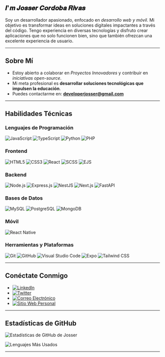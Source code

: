 
## 𝑰'𝒎 𝑱𝒐𝒔𝒔𝒆𝒓 𝑪𝒐𝒓𝒅𝒐𝒃𝒂 𝑹𝒊𝒗𝒂𝒔

Soy un desarrollador apasionado, enfocado en *desarrollo web y móvil*. Mi objetivo es transformar ideas en soluciones digitales impactantes a través del código. Tengo experiencia en diversas tecnologías y disfruto crear aplicaciones que no solo funcionen bien, sino que también ofrezcan una excelente experiencia de usuario.

---

## Sobre Mí

* Estoy abierto a colaborar en *Proyectos Innovadores* y contribuir en *iniciativas open-source*.
* Mi meta profesional es **desarrollar soluciones tecnológicas que impulsen la educación**.
* Puedes contactarme en: **[developerjosser@gmail.com](mailto:developerjosser@gmail.com)**

---

## Habilidades Técnicas

### Lenguajes de Programación

![JavaScript](https://img.shields.io/badge/-JavaScript-F7DF1E?logo=javascript\&logoColor=000)
![TypeScript](https://img.shields.io/badge/-TypeScript-007ACC?logo=typescript\&logoColor=fff)
![Python](https://img.shields.io/badge/-Python-3776AB?logo=python\&logoColor=fff)
![PHP](https://img.shields.io/badge/-PHP-777BB4?logo=php\&logoColor=fff)

### Frontend

![HTML5](https://img.shields.io/badge/-HTML5-E34F26?logo=html5\&logoColor=fff)
![CSS3](https://img.shields.io/badge/-CSS3-1572B6?logo=css3\&logoColor=fff)
![React](https://img.shields.io/badge/-React-61DAFB?logo=react\&logoColor=000)
![SCSS](https://img.shields.io/badge/-SCSS-CC6699?logo=sass\&logoColor=fff)
![EJS](https://img.shields.io/badge/-EJS-5A29E4?logo=ejs\&logoColor=#FFFF00)

### Backend

![Node.js](https://img.shields.io/badge/-Node.js-339933?logo=node.js\&logoColor=fff)
![Express.js](https://img.shields.io/badge/-Express.js-000000?logo=express\&logoColor=fff)
![NestJS](https://img.shields.io/badge/-NestJS-E0234E?logo=nestjs\&logoColor=fff)
![Next.js](https://img.shields.io/badge/-Next.js-000000?logo=next.js\&logoColor=fff)
![FastAPI](https://img.shields.io/badge/-FastAPI-009688?logo=fastapi\&logoColor=fff)

### Bases de Datos

![MySQL](https://img.shields.io/badge/-MySQL-4479A1?logo=mysql\&logoColor=fff)
![PostgreSQL](https://img.shields.io/badge/-PostgreSQL-4169E1?logo=postgresql\&logoColor=fff)
![MongoDB](https://img.shields.io/badge/-MongoDB-47A248?logo=mongodb\&logoColor=fff)

### Móvil

![React Native](https://img.shields.io/badge/-React_Native-20232A?logo=react\&logoColor=61DAFB)

### Herramientas y Plataformas

![Git](https://img.shields.io/badge/-Git-F05032?logo=git\&logoColor=fff)
![GitHub](https://img.shields.io/badge/-GitHub-181717?logo=github\&logoColor=fff)
![Visual Studio Code](https://img.shields.io/badge/-VSCode-007ACC?logo=visual-studio-code\&logoColor=fff)
![Expo](https://img.shields.io/badge/-Expo-000020?logo=expo\&logoColor=fff)
![Tailwind CSS](https://img.shields.io/badge/-Tailwind_CSS-06B6D4?logo=tailwind-css\&logoColor=fff)

---

## Conéctate Conmigo

* [![LinkedIn](https://img.shields.io/badge/-LinkedIn-0077B5?logo=linkedin\&logoColor=fff)](https://www.linkedin.com/in/jcori/)
* [![Twitter](https://img.shields.io/badge/-Twitter-1DA1F2?logo=twitter\&logoColor=fff)](https://x.com/jo33527?t=cnjPhwwTVuxlqTDl6cInfQ&s=09)
* [![Correo Electrónico](https://img.shields.io/badge/-Email-D14836?logo=gmail\&logoColor=fff)](mailto:cordobarivasjosser11@gmail.com)
* [![Sitio Web Personal](https://img.shields.io/badge/-Sitio_Web-000000?logo=vercel\&logoColor=fff)](https://josser.com)

---

## Estadísticas de GitHub

![Estadísticas de GitHub de Josser](https://github-readme-stats.vercel.app/api?username=IngenieroJosser\&show_icons=true\&theme=radical)

![Lenguajes Más Usados](https://github-readme-stats.vercel.app/api/top-langs/?username=IngenieroJosser\&layout=compact\&theme=radical)

---
